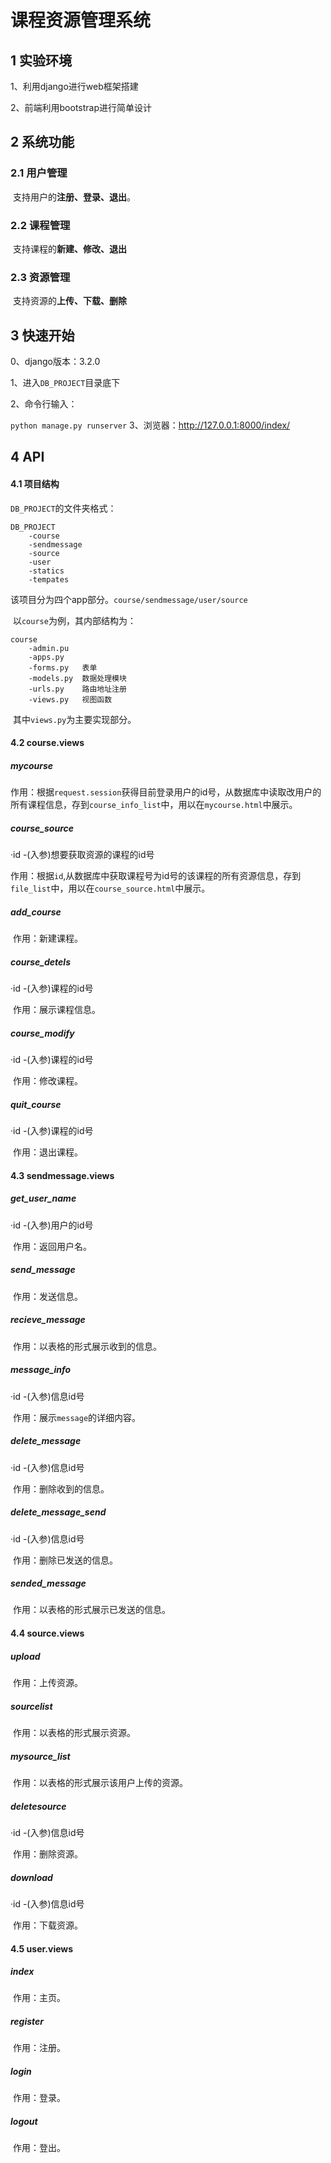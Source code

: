 # 课程资源管理系统

## 1 实验环境

1、利用django进行web框架搭建

2、前端利用bootstrap进行简单设计

## 2 系统功能

### 2.1 用户管理

​	支持用户的**注册、登录、退出**。

### 2.2 课程管理

​	支持课程的**新建、修改、退出**

### 2.3 资源管理

​	支持资源的**上传、下载、删除**

## 3 快速开始

0、django版本：3.2.0

1、进入``DB_PROJECT``目录底下

2、命令行输入：

``python manage.py runserver``
3、浏览器：http://127.0.0.1:8000/index/

## 4 API

#### 4.1 项目结构

``DB_PROJECT``的文件夹格式：

```
DB_PROJECT
	-course
	-sendmessage
	-source
	-user
	-statics
	-tempates
```

​	该项目分为四个app部分。``course/sendmessage/user/source``

​	以``course``为例，其内部结构为：

```
course
	-admin.pu
	-apps.py
	-forms.py	表单
	-models.py	数据处理模块
	-urls.py	路由地址注册
	-views.py	视图函数
```

​	其中``views.py``为主要实现部分。

#### 4.2 course.views

##### mycourse

​	作用：根据``request.session``获得目前登录用户的id号，从数据库中读取改用户的所有课程信息，存到``course_info_list``中，用以在``mycourse.html``中展示。

##### course_source

·id -(入参)想要获取资源的课程的id号

​	作用：根据``id``,从数据库中获取课程号为id号的该课程的所有资源信息，存到``file_list``中，用以在``course_source.html``中展示。

##### add_course

​	作用：新建课程。

##### course_detels

·id -(入参)课程的id号

​	作用：展示课程信息。

##### course_modify

·id -(入参)课程的id号

​	作用：修改课程。

##### quit_course

·id -(入参)课程的id号

​	作用：退出课程。

#### 4.3 sendmessage.views

##### get_user_name

·id -(入参)用户的id号

​	作用：返回用户名。

##### send_message

​	作用：发送信息。

##### recieve_message

​	作用：以表格的形式展示收到的信息。

##### message_info

·id -(入参)信息id号

​	作用：展示``message``的详细内容。

##### delete_message

·id -(入参)信息id号

​	作用：删除收到的信息。

##### delete_message_send

·id -(入参)信息id号

​	作用：删除已发送的信息。

##### sended_message

​	作用：以表格的形式展示已发送的信息。

#### 4.4 source.views

##### upload

​	作用：上传资源。

##### sourcelist

​	作用：以表格的形式展示资源。

##### mysource_list

​	作用：以表格的形式展示该用户上传的资源。

##### deletesource

·id -(入参)信息id号

​	作用：删除资源。

##### download

·id -(入参)信息id号

​	作用：下载资源。

#### 4.5 user.views

##### index

​	作用：主页。

##### register

​	作用：注册。

##### login

​	作用：登录。

##### logout

​	作用：登出。
